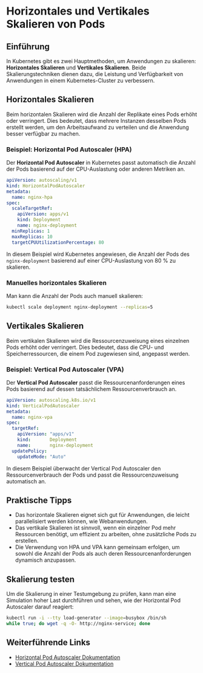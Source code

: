 
# Horizontales und Vertikales Skalieren von Pods

## Einführung

In Kubernetes gibt es zwei Hauptmethoden, um Anwendungen zu skalieren: **Horizontales Skalieren** und **Vertikales Skalieren**. Beide Skalierungstechniken dienen dazu, die Leistung und Verfügbarkeit von Anwendungen in einem Kubernetes-Cluster zu verbessern.

## Horizontales Skalieren

Beim horizontalen Skalieren wird die Anzahl der Replikate eines Pods erhöht oder verringert. Dies bedeutet, dass mehrere Instanzen desselben Pods erstellt werden, um den Arbeitsaufwand zu verteilen und die Anwendung besser verfügbar zu machen.

### Beispiel: Horizontal Pod Autoscaler (HPA)

Der **Horizontal Pod Autoscaler** in Kubernetes passt automatisch die Anzahl der Pods basierend auf der CPU-Auslastung oder anderen Metriken an.

```yaml
apiVersion: autoscaling/v1
kind: HorizontalPodAutoscaler
metadata:
  name: nginx-hpa
spec:
  scaleTargetRef:
    apiVersion: apps/v1
    kind: Deployment
    name: nginx-deployment
  minReplicas: 1
  maxReplicas: 10
  targetCPUUtilizationPercentage: 80
```

In diesem Beispiel wird Kubernetes angewiesen, die Anzahl der Pods des `nginx-deployment` basierend auf einer CPU-Auslastung von 80 % zu skalieren.

### Manuelles horizontales Skalieren

Man kann die Anzahl der Pods auch manuell skalieren:

```bash
kubectl scale deployment nginx-deployment --replicas=5
```

## Vertikales Skalieren

Beim vertikalen Skalieren wird die Ressourcenzuweisung eines einzelnen Pods erhöht oder verringert. Dies bedeutet, dass die CPU- und Speicherressourcen, die einem Pod zugewiesen sind, angepasst werden.

### Beispiel: Vertical Pod Autoscaler (VPA)

Der **Vertical Pod Autoscaler** passt die Ressourcenanforderungen eines Pods basierend auf dessen tatsächlichem Ressourcenverbrauch an.

```yaml
apiVersion: autoscaling.k8s.io/v1
kind: VerticalPodAutoscaler
metadata:
  name: nginx-vpa
spec:
  targetRef:
    apiVersion: "apps/v1"
    kind:       Deployment
    name:       nginx-deployment
  updatePolicy:
    updateMode: "Auto"
```

In diesem Beispiel überwacht der Vertical Pod Autoscaler den Ressourcenverbrauch der Pods und passt die Ressourcenzuweisung automatisch an.

## Praktische Tipps

- Das horizontale Skalieren eignet sich gut für Anwendungen, die leicht parallelisiert werden können, wie Webanwendungen.
- Das vertikale Skalieren ist sinnvoll, wenn ein einzelner Pod mehr Ressourcen benötigt, um effizient zu arbeiten, ohne zusätzliche Pods zu erstellen.
- Die Verwendung von HPA und VPA kann gemeinsam erfolgen, um sowohl die Anzahl der Pods als auch deren Ressourcenanforderungen dynamisch anzupassen.

## Skalierung testen

Um die Skalierung in einer Testumgebung zu prüfen, kann man eine Simulation hoher Last durchführen und sehen, wie der Horizontal Pod Autoscaler darauf reagiert:

```bash
kubectl run -i --tty load-generator --image=busybox /bin/sh
while true; do wget -q -O- http://nginx-service; done
```

## Weiterführende Links

- [Horizontal Pod Autoscaler Dokumentation](https://kubernetes.io/docs/tasks/run-application/horizontal-pod-autoscale/)
- [Vertical Pod Autoscaler Dokumentation](https://github.com/kubernetes/autoscaler/tree/master/vertical-pod-autoscaler)
